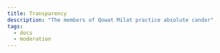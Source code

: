 ```yaml
---
title: Transparency
description: "The members of Qowat Milat practice absolute candor"
tags:
  - docs
  - moderation
---
```


